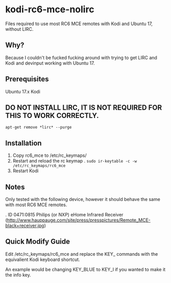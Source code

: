# kodi-rc6-mce-nolirc
Files required to use most RC6 MCE remotes with Kodi and Ubuntu 17, without LIRC.

## Why?

Because I couldn't be fucked fucking around with trying to get LIRC and Kodi and devinput working with Ubuntu 17.

## Prerequisites

Ubuntu 17.x
Kodi

## DO NOT INSTALL LIRC, IT IS NOT REQUIRED FOR THIS TO WORK CORRECTLY.

`apt-get remove *lirc* --purge`

## Installation

1. Copy rc6_mce to /etc/rc_keymaps/
2. Restart and reload the rc keymap
. `sudo ir-keytable -c -w /etc/rc_keymaps/rc6_mce`
3. Restart Kodi

## Notes

Only tested with the following device, however it should behave the same with most RC6 MCE remotes.

. ID 0471:0815 Philips (or NXP) eHome Infrared Receiver
(http://www.hauppauge.com/site/press/presspictures/Remote_MCE-black+receiver.jpg)

## Quick Modify Guide

Edit /etc/rc_keymaps/rc6_mce and replace the KEY_ commands with the equivalient Kodi keyboard shortcut.

An example would be changing KEY_BLUE to KEY_I if you wanted to make it the info key.